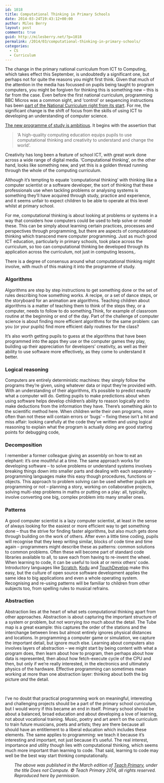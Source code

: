 ```yaml
---
id: 1018
title: Computational Thinking in Primary Schools
date: 2014-03-24T19:43:12+00:00
author: Miles Berry
layout: post
comments: true
guid: http://milesberry.net/?p=1018
permalink: /2014/03/computational-thinking-in-primary-schools/
categories:
  - CS
  - Curriculum
---
```

The change in the primary national curriculum from ICT to Computing, which takes effect this September, is undoubtedly a significant one, but perhaps not for quite the reasons you might first think. Given that much of the attention in the media has focussed on pupils being taught to program computers, you might be forgiven for thinking this is something new &#8211; this is far from the case. Even before the first national curriculum, programming BBC Micros was a common sight, and &#8216;control&#8217; or sequencing instructions has been [part of the National Curriculum right from its start](https://dl.dropboxusercontent.com/u/8648376/IT%201990.pdf). For me, the significant change is the shift of focus from the skills of using ICT to developing an understanding of computer science.

[The new programme of study is ambitious](https://www.gov.uk/government/publications/national-curriculum-in-england-computing-programmes-of-study/national-curriculum-in-england-computing-programmes-of-study). It begins with the assertion that

> &#8216;A high-quality computing education equips pupils to use computational thinking and creativity to understand and change the world&#8217;.

Creativity has long been a feature of school ICT, with great work done across a wide range of digital media. &#8216;Computational thinking&#8217;, on the other hand, looks like something new, and yet this is a golden thread running through the whole of the computing curriculum.

Although it&#8217;s tempting to equate &#8216;computational thinking&#8217; with thinking like a computer scientist or a software developer, the sort of thinking that these professionals use when tackling problems or analysing systems is something they&#8217;ll have acquired through study, practice and experience, and it seems unfair to expect children to be able to operate at this level whilst at primary school.

For me, computational thinking is about looking at problems or systems in a way that considers how computers could be used to help solve or model these. This can be simply about learning certain practices, processes and perspectives through programming, but there are aspects of computational thinking which transcend mere computer programming. Just as much good ICT education, particularly in primary schools, took place across the curriculum, so too can computational thinking be developed through its application across the curriculum, not just in computing lessons,.

There is a degree of consensus around what computational thinking might involve, with much of this making it into the programme of study.

### Algorithms

Algorithms are step by step instructions to get something done or the set of rules describing how something works. A recipe, or a set of dance steps, or the storyboard for an animation are algorithms. Teaching children about algorithms is a matter of teaching them to think of the steps they, or a computer, needs to follow to do something.Think, for example of classroom routine at the beginning or end of the day. Part of the challenge of computer science is about finding more efficient algorithms for the same problem: can you (or your pupils) find more efficient daily routines for the class?

It&#8217;s also worth getting pupils to guess at the algorithms that have been programmed into the apps they use or the computer games they play, building up their appreciation for developers&#8217; creativity, as well as their ability to use software more effectively, as they come to understand it better.

### Logical reasoning

Computers are entirely deterministic machines: they simply follow the programs they&#8217;re given, using whatever data or input they&#8217;re provided with. With an understanding of their algorithms, it&#8217;s possible to predict exactly what a computer will do. Getting pupils to make predictions about when using software helps develop children&#8217;s ability to reason logically and to make deductions from the information they have. There&#8217;s something akin to the scientific method here. When children write their own programs, more often than not these will contain errors or &#8216;bugs&#8217; &#8211; fixing these isn&#8217;t a hit and miss affair: looking carefully at the code they&#8217;ve written and using logical reasoning to explain what the program is actually doing are good starting points for debugging code,

### Decomposition

I remember a former colleague giving an assembly on how to eat an elephant: it&#8217;s one mouthful at a time. The same approach works for developing software &#8211; to solve problems or understand systems involves breaking things down into smaller parts and dealing with each separately &#8211; programming languages make this easy though procedures, functions or objects. This approach to problem solving can be used whether pupils are programming or not &#8211; planning a story, working on collaborative projects, solving multi-step problems in maths or putting on a play: all, typically, involve converting one big, complex problem into many smaller ones.

### Patterns

A good computer scientist is a lazy computer scientist, at least in the sense of always looking for the easiest or more efficient way to get something done &#8211; thus the strive for finding faster algorithms, but also much gets done through building on the work of others. After even a little time coding, pupils will recognise that they keep writing similar, blocks of code time and time again &#8211; programmers might describe these as patterns: common solutions to common problems. Often these will become part of standard code libraries available to all, to save each from having to re-invent the wheel. When learning to code, it can be useful to look at or remix others&#8217; code. Introductory languages like [Scratch](http://scratch.mit.edu), [Kodu](http://www.kodugamelab.com/) and [TouchDevelop](https://www.touchdevelop.com/) make this easy, but the culture of open source software development applies the same idea to big applications and even a whole operating system. Recognising and re-using patterns will be familiar to children from other subjects too, from spelling rules to musical refrains.

### Abstraction

Abstraction lies at the heart of what sets computational thinking apart from other approaches. Abstraction is about capturing the important structure of a system or problem, but not worrying _too_ much about the detail. The Tube map is a great example: this captures the order of the stations and the interchange between lines but almost entirely ignores physical distances and locations. In programming a computer game or simulation, we capture the important detail, but ignore much else. Learning about computers also involves layers of abstraction &#8211; we might start by being content with what a program does, then learn about how to program, then perhaps about how data is represented, then about how fetch-execute cycle of the CPU and then, but only if we&#8217;re really interested, in the electronics and ultimately physics of the hardware. Effective programming can sometimes mean working at more than one abstraction layer: thinking about both the big picture _and_ the detail.

&nbsp;

I&#8217;ve no doubt that practical programming work on meaningful, interesting and challenging projects should be a part of the primary school curriculum, but I would worry if this became an end in itself. Primary school should be about a balanced, broad education and about developing a love of learning, not about vocational training. Music, poetry and art aren&#8217;t on the curriculum to train future musicians, poets and artists; they are there because all should have an entitlement to a liberal education which includes these elements. The same applies to programming: we teach it because it&#8217;s interesting and important, not just because it&#8217;s useful. The real interest, importance and utility though lies with computational thinking, which seems much more important than learning to code. That said, learning to code may well be the best way start thinking computationally.

<p style="padding-left: 30px;">
  <em>The above was published in the March edition of <a href="http://www.teachprimary.com/">Teach Primary</a>, under the title Does not Compute. © Teach Primary 2014, all rights reserved. Reproduced here by permission.</em>
</p>

